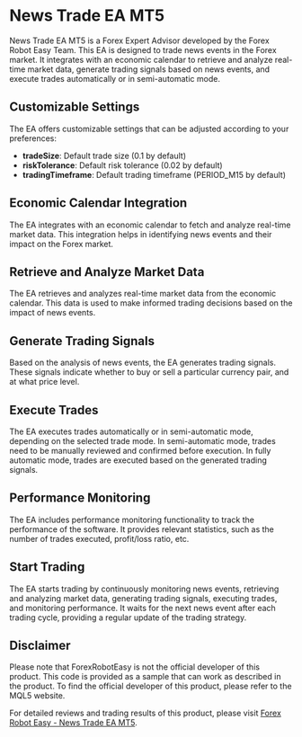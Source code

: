 # News Trade EA MT5

News Trade EA MT5 is a Forex Expert Advisor developed by the Forex Robot Easy Team. This EA is designed to trade news events in the Forex market. It integrates with an economic calendar to retrieve and analyze real-time market data, generate trading signals based on news events, and execute trades automatically or in semi-automatic mode.

## Customizable Settings

The EA offers customizable settings that can be adjusted according to your preferences:

- **tradeSize**: Default trade size (0.1 by default)
- **riskTolerance**: Default risk tolerance (0.02 by default)
- **tradingTimeframe**: Default trading timeframe (PERIOD_M15 by default)

## Economic Calendar Integration

The EA integrates with an economic calendar to fetch and analyze real-time market data. This integration helps in identifying news events and their impact on the Forex market.

## Retrieve and Analyze Market Data

The EA retrieves and analyzes real-time market data from the economic calendar. This data is used to make informed trading decisions based on the impact of news events.

## Generate Trading Signals

Based on the analysis of news events, the EA generates trading signals. These signals indicate whether to buy or sell a particular currency pair, and at what price level.

## Execute Trades

The EA executes trades automatically or in semi-automatic mode, depending on the selected trade mode. In semi-automatic mode, trades need to be manually reviewed and confirmed before execution. In fully automatic mode, trades are executed based on the generated trading signals.

## Performance Monitoring

The EA includes performance monitoring functionality to track the performance of the software. It provides relevant statistics, such as the number of trades executed, profit/loss ratio, etc.

## Start Trading

The EA starts trading by continuously monitoring news events, retrieving and analyzing market data, generating trading signals, executing trades, and monitoring performance. It waits for the next news event after each trading cycle, providing a regular update of the trading strategy.

## Disclaimer

Please note that ForexRobotEasy is not the official developer of this product. This code is provided as a sample that can work as described in the product. To find the official developer of this product, please refer to the MQL5 website.

For detailed reviews and trading results of this product, please visit [Forex Robot Easy - News Trade EA MT5](https://forexroboteasy.com/forex-robot-review/news-trade-ea-mt5-a-reliable-forex-software-review/).
